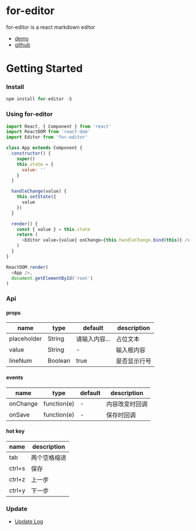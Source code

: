 # for-editor

for-editor is a react markdown editor

- [demo](https://md.kkfor.com)
- [github](https://github.com/kkfor/for-editor)

# Getting Started

### Install

```js
npm install for-editor -S
```

### Using for-editor

```js
import React, { Component } from 'react'
import ReactDOM from 'react-dom'
import Editor from 'for-editor'

class App extends Component {
  constructor() {
    super()
    this.state = {
      value: ''
    }
  }

  handleChange(value) {
    this.setState({
      value
    })
  }

  render() {
    const { value } = this.state
    return (
      <Editor value={value} onChange={this.handleChange.bind(this)} />
    )
  }
}

ReactDOM.render(
  <App />,
  document.getElementById('root')
)

```

### Api

#### props

| name | type | default | description |
| - | - | - | - |
| placeholder | String | 请输入内容... | 占位文本 |
| value | String| - |输入框内容 |
| lineNum | Boolean| true | 是否显示行号

#### events

| name | type | default | description |
| - | - | - | - |
| onChange | function(e) | - | 内容改变时回调 |
| onSave | function(e) | - | 保存时回调 |

#### hot key

| name | description |
| - | - |
| tab | 两个空格缩进 |
| ctrl+s | 保存 |
| ctrl+z | 上一步 |
| ctrl+y | 下一步 |

### Update

- [Update Log](./doc/UPDATELOG.md)
